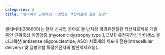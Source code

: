 ```yaml
---
categories: d
title: "셀리버리 근위축성 이영양증 핵산치료제 효능 증명"
---
```

 셀리버리(268600)는 현재 신사업 분야로 불·난치성 희귀유전질환 핵산치료제로 개발중인 근위축성 이영양증 (myotonic dystrophy type 1, DM1) 유전자간섭 안티센스 올리고핵산(antisense oligonucleotide, ASO) 치료제의 세포내 전송(intracellular delivery) 및 질병유발 특정유전자의 발현억제효능(...